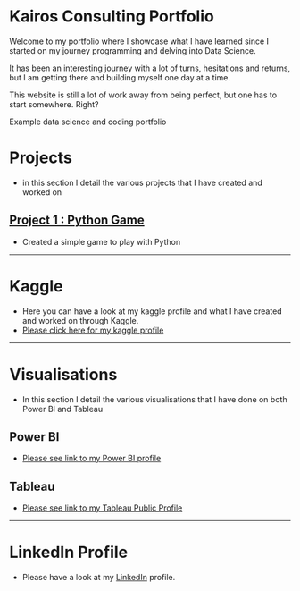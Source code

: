 # Kairos Consulting Portfolio

Welcome to my portfolio where I showcase what I have learned since I started on my journey programming and delving
into Data Science. 

It has been an interesting journey with a lot of turns, hesitations and returns, but I am getting there and
building myself one day at a time.

This website is still a lot of work away from being perfect, but one has to start somewhere. Right?

Example data science and coding portfolio

# **Projects**
* in this section I detail the various projects that I have created and worked on

## [Project 1 : Python Game]()
* Created a simple game to play with Python 

---

# Kaggle
- Here you can have a look at my kaggle profile and what I have created and worked on through Kaggle.
- [Please click here for my kaggle profile](https://www.kaggle.com/stephenmare)

---

# **Visualisations**
- In this section I detail the various visualisations that I have done on both Power BI and Tableau

## Power BI
- [Please see link to my Power BI profile]()
 

## Tableau
- [Please see link to my Tableau Public Profile](https://public.tableau.com/app/profile/stephen3182)

---

# LinkedIn Profile
- Please have a look at my [LinkedIn](www.linkedin.com/in/stephenmare) profile.
